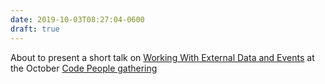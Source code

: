 ```yaml
---
date: 2019-10-03T08:27:04-0600
draft: true
---
```




About to present a short talk on [Working With External Data and Events](z.umn.edu/external_data) at the October [Code People gathering](http://code-people.umn.edu/)



